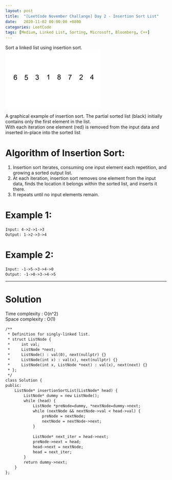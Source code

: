 ```yaml
---
layout: post
title:  "[LeetCode November Challange] Day 2 - Insertion Sort List"
date:   2020-11-02 00:00:00 +0800
categories: LeetCode
tags: [Medium, Linked List, Sorting, Microsoft, Bloomberg, C++]
---
```

Sort a linked list using insertion sort.  
![](https://github.com/nshawn4675/nshawn4675.github.io/blob/master/_pic/147_ex.gif?raw=true)

A graphical example of insertion sort. The partial sorted list (black) initially contains only the first element in the list.  
With each iteration one element (red) is removed from the input data and inserted in-place into the sorted list  

# Algorithm of Insertion Sort:  
1. Insertion sort iterates, consuming one input element each repetition, and growing a sorted output list.
2. At each iteration, insertion sort removes one element from the input data, finds the location it belongs within the sorted list, and inserts it there.
3. It repeats until no input elements remain.

# Example 1:  
	Input: 4->2->1->3
	Output: 1->2->3->4

# Example 2:  
	Input: -1->5->3->4->0
	Output: -1->0->3->4->5

______________________  

# Solution  

Time complexity : O(n^2)  
Space complexity : O(1)  

	/**
	 * Definition for singly-linked list.
	 * struct ListNode {
	 *     int val;
	 *     ListNode *next;
	 *     ListNode() : val(0), next(nullptr) {}
	 *     ListNode(int x) : val(x), next(nullptr) {}
	 *     ListNode(int x, ListNode *next) : val(x), next(next) {}
	 * };
	 */
	class Solution {
	public:
	    ListNode* insertionSortList(ListNode* head) {
	        ListNode* dummy = new ListNode();
	        while (head) {
	            ListNode *preNode=dummy, *nextNode=dummy->next;
	            while (nextNode && nextNode->val < head->val) {
	                preNode = nextNode;
	                nextNode = nextNode->next;
	            }
	            
	            ListNode* next_iter = head->next;
	            preNode->next = head;
	            head->next = nextNode;
	            head = next_iter;
	        }
	        return dummy->next;
	    }
	};